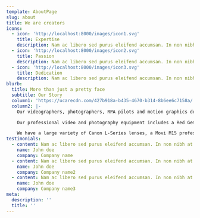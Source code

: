 ```yaml
---
template: AboutPage
slug: about
title: We are creators
icons:
  - icon: 'http://localhost:8000/images/icon1.svg'
    title: Expertise
    description: Nam ac libero sed purus eleifend accumsan. In non nibh at mi venenatis condimentum id ut dolor.
  - icon: 'http://localhost:8000/images/icon2.svg'
    title: Passion
    description: Nam ac libero sed purus eleifend accumsan. In non nibh at mi venenatis condimentum id ut dolor.
  - icon: 'http://localhost:8000/images/icon3.svg'
    title: Dedication
    description: Nam ac libero sed purus eleifend accumsan. In non nibh at mi venenatis condimentum id ut dolor.
blurb:
  title: More than just a pretty face
  subtitle: Our Story
  column1: 'https://ucarecdn.com/427b918a-b435-4670-b314-8b6ee6c7158a/'
  column2: |-
    Our videographers, photographers, RPA pilots and motion graphics designers take a new school approach to all of the videos we create and are constantly adding to our vast array of professional film production gear to make all of our videos stand out.

    Our professional video and photography equipment includes a Red Gemini 5K, Canon C200, Canon 1DX mkII,  as well as a DJI Inspire 2 Drone capable of shooting 5.2K raw footage!

    We have a large variety of Canon L-Series lenses, a Movi M15 professional Gimbal, a Ronin S Gimbal, a motion control timelapse device with slider, professional audio and lighting equipment, 3X Godox AD600 battery powered outdoor studio flashes and the list goes on!
testimonials:
  - content: Nam ac libero sed purus eleifend accumsan. In non nibh at mi venenatis condimentum id ut dolor. Integer nec eros consectetur ante aliquet consectetur a sit amet ex. Integer placerat tincidunt mollis.
    name: John doe
    company: Company name
  - content: Nam ac libero sed purus eleifend accumsan. In non nibh at mi venenatis condimentum id ut dolor. Integer nec eros consectetur ante aliquet consectetur a sit amet ex. Integer placerat tincidunt mollis.
    name: John doe
    company: Company name2
  - content: Nam ac libero sed purus eleifend accumsan. In non nibh at mi venenatis condimentum id ut dolor. Integer nec eros consectetur ante aliquet consectetur a sit amet ex. Integer placerat tincidunt mollis.
    name: John doe
    company: Company name3
meta:
  description: ''
  title: ''
---
```

